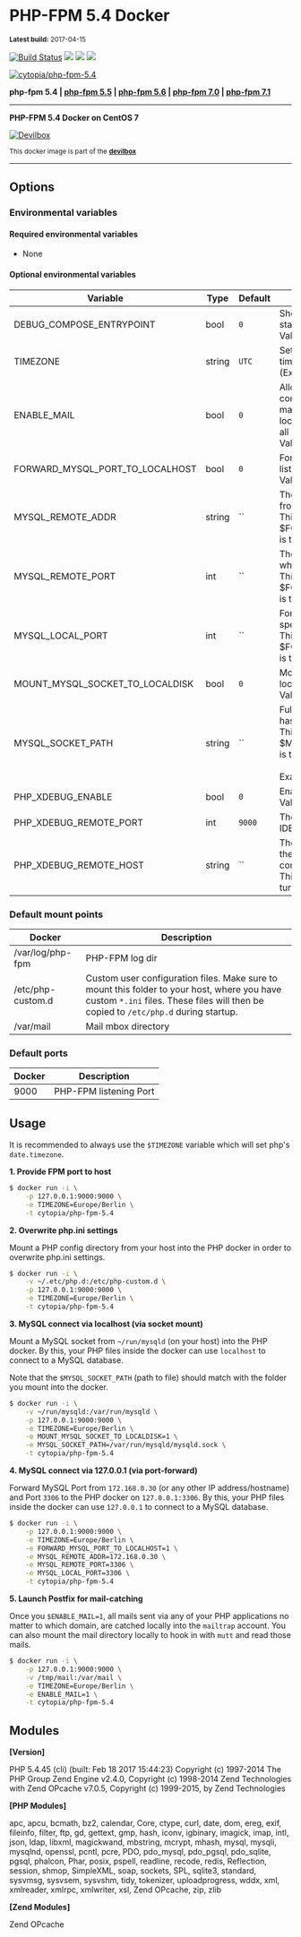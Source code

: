 # PHP-FPM 5.4 Docker

<small>**Latest build:** 2017-04-15</small>

[![Build Status](https://travis-ci.org/cytopia/docker-php-fpm-5.4.svg?branch=master)](https://travis-ci.org/cytopia/docker-php-fpm-5.4) [![](https://images.microbadger.com/badges/version/cytopia/php-fpm-5.4.svg)](https://microbadger.com/images/cytopia/php-fpm-5.4 "php-fpm-5.4") [![](https://images.microbadger.com/badges/image/cytopia/php-fpm-5.4.svg)](https://microbadger.com/images/cytopia/php-fpm-5.4 "php-fpm-5.4") [![](https://images.microbadger.com/badges/license/cytopia/php-fpm-5.4.svg)](https://microbadger.com/images/cytopia/php-fpm-5.4 "php-fpm-5.4")

[![cytopia/php-fpm-5.4](http://dockeri.co/image/cytopia/php-fpm-5.4)](https://hub.docker.com/r/cytopia/php-fpm-5.4/)

**php-fpm 5.4 | [php-fpm 5.5](https://github.com/cytopia/docker-php-fpm-5.5) | [php-fpm 5.6](https://github.com/cytopia/docker-php-fpm-5.6) | [php-fpm 7.0](https://github.com/cytopia/docker-php-fpm-7.0) | [php-fpm 7.1](https://github.com/cytopia/docker-php-fpm-7.1)**

----

**PHP-FPM 5.4 Docker on CentOS 7**

[![Devilbox](https://raw.githubusercontent.com/cytopia/devilbox/master/.devilbox/www/htdocs/assets/img/devilbox_80.png)](https://github.com/cytopia/devilbox)

<sub>This docker image is part of the **[devilbox](https://github.com/cytopia/devilbox)**</sub>

----

## Options

### Environmental variables

#### Required environmental variables

- None

#### Optional environmental variables

| Variable | Type | Default |Description |
|----------|------|---------|------------|
| DEBUG_COMPOSE_ENTRYPOINT | bool | `0` | Show shell commands executed during start.<br/>Value: `0` or `1` |
| TIMEZONE | string | `UTC` | Set docker OS timezone as well as PHP timezone.<br/>(Example: `Europe/Berlin`) |
| ENABLE_MAIL | bool | `0` | Allow sending emails. Postfix will be configured for local delivery and all sent mails (even to real domains) will be catched locally. No email will ever go out. They will all be stored in a local `mailtrap` account.<br/>Value: `0` or `1` |
| FORWARD_MYSQL_PORT_TO_LOCALHOST | bool | `0` | Forward a remote MySQL server port to listen on this docker on `127.0.0.1`<br/>Value: `0` or `1` |
| MYSQL_REMOTE_ADDR | string | `` | The remote IP address of the MySQL host from which to port-forward.<br/>This is required if $FORWARD_MYSQL_PORT_TO_LOCALHOST is turned on. |
| MYSQL_REMOTE_PORT | int | `` | The remote port of the MySQL host from which to port-forward.<br/>This is required if $FORWARD_MYSQL_PORT_TO_LOCALHOST is turned on. |
| MYSQL_LOCAL_PORT | int | `` | Forward the MySQL port to `127.0.0.1` to the specified local port.<br/>This is required if $FORWARD_MYSQL_PORT_TO_LOCALHOST is turned on. |
| MOUNT_MYSQL_SOCKET_TO_LOCALDISK | bool | `0` | Mount a remote MySQL server socket to local disk on this docker.<br/>Value: `0` or `1` |
| MYSQL_SOCKET_PATH | string | `` | Full socket path where the MySQL socket has been mounted on this docker.<br/>This is recommended to adjust if $MOUNT_MYSQL_SOCKET_TO_LOCALDISK is turned on.<br/><br/>Example: `/tmp/mysql/mysqld.sock` |
| PHP_XDEBUG_ENABLE | bool | `0` | Enable Xdebug.<br/>Value: `0` or `1` |
| PHP_XDEBUG_REMOTE_PORT | int | `9000` | The port on your Host (where you run the IDE/editor to which xdebug should connect.) |
| PHP_XDEBUG_REMOTE_HOST | string | `` | The IP address of your Host (where you run the IDE/editor to which xdebug should connect).<br/>This is required if $PHP_DEBUG_ENABLE is turned on. |

### Default mount points

| Docker | Description |
|--------|-------------|
| /var/log/php-fpm | PHP-FPM log dir |
| /etc/php-custom.d | Custom user configuration files. Make sure to mount this folder to your host, where you have custom `*.ini` files. These files will then be copied to `/etc/php.d` during startup. |
| /var/mail | Mail mbox directory |

### Default ports

| Docker | Description |
|--------|-------------|
| 9000   | PHP-FPM listening Port |

## Usage

It is recommended to always use the `$TIMEZONE` variable which will set php's `date.timezone`.

**1. Provide FPM port to host**
```bash
$ docker run -i \
    -p 127.0.0.1:9000:9000 \
    -e TIMEZONE=Europe/Berlin \
    -t cytopia/php-fpm-5.4
```

**2. Overwrite php.ini settings**

Mount a PHP config directory from your host into the PHP docker in order to overwrite php.ini settings.
```bash
$ docker run -i \
    -v ~/.etc/php.d:/etc/php-custom.d \
    -p 127.0.0.1:9000:9000 \
    -e TIMEZONE=Europe/Berlin \
    -t cytopia/php-fpm-5.4
```


**3. MySQL connect via localhost (via socket mount)**

Mount a MySQL socket from `~/run/mysqld` (on your host) into the PHP docker.
By this, your PHP files inside the docker can use `localhost` to connect to a MySQL database.

Note that the `$MYSQL_SOCKET_PATH` (path to file) should match with the folder you mount into the docker.
```bash
$ docker run -i \
    -v ~/run/mysqld:/var/run/mysqld \
    -p 127.0.0.1:9000:9000 \
    -e TIMEZONE=Europe/Berlin \
    -e MOUNT_MYSQL_SOCKET_TO_LOCALDISK=1 \
    -e MYSQL_SOCKET_PATH=/var/run/mysqld/mysqld.sock \
    -t cytopia/php-fpm-5.4
```

**4. MySQL connect via 127.0.0.1 (via port-forward)**

Forward MySQL Port from `172.168.0.30` (or any other IP address/hostname) and Port `3306` to the PHP docker on `127.0.0.1:3306`. By this, your PHP files inside the docker can use `127.0.0.1` to connect to a MySQL database.
```bash
$ docker run -i \
    -p 127.0.0.1:9000:9000 \
    -e TIMEZONE=Europe/Berlin \
    -e FORWARD_MYSQL_PORT_TO_LOCALHOST=1 \
    -e MYSQL_REMOTE_ADDR=172.168.0.30 \
    -e MYSQL_REMOTE_PORT=3306 \
    -e MYSQL_LOCAL_PORT=3306 \
    -t cytopia/php-fpm-5.4
```

**5. Launch Postfix for mail-catching**

Once you `$ENABLE_MAIL=1`, all mails sent via any of your PHP applications no matter to which domain, are catched locally into the `mailtrap` account. You can also mount the mail directory locally to hook in with `mutt` and read those mails.
```bash
$ docker run -i \
    -p 127.0.0.1:9000:9000 \
	-v /tmp/mail:/var/mail \
    -e TIMEZONE=Europe/Berlin \
	-e ENABLE_MAIL=1 \
    -t cytopia/php-fpm-5.4
```

## Modules

**[Version]**

PHP 5.4.45 (cli) (built: Feb 18 2017 15:44:23)
Copyright (c) 1997-2014 The PHP Group
Zend Engine v2.4.0, Copyright (c) 1998-2014 Zend Technologies
    with Zend OPcache v7.0.5, Copyright (c) 1999-2015, by Zend Technologies

**[PHP Modules]**

apc, apcu, bcmath, bz2, calendar, Core, ctype, curl, date, dom, ereg, exif, fileinfo, filter, ftp, gd, gettext, gmp, hash, iconv, igbinary, imagick, imap, intl, json, ldap, libxml, magickwand, mbstring, mcrypt, mhash, mysql, mysqli, mysqlnd, openssl, pcntl, pcre, PDO, pdo_mysql, pdo_pgsql, pdo_sqlite, pgsql, phalcon, Phar, posix, pspell, readline, recode, redis, Reflection, session, shmop, SimpleXML, soap, sockets, SPL, sqlite3, standard, sysvmsg, sysvsem, sysvshm, tidy, tokenizer, uploadprogress, wddx, xml, xmlreader, xmlrpc, xmlwriter, xsl, Zend OPcache, zip, zlib

**[Zend Modules]**

Zend OPcache
